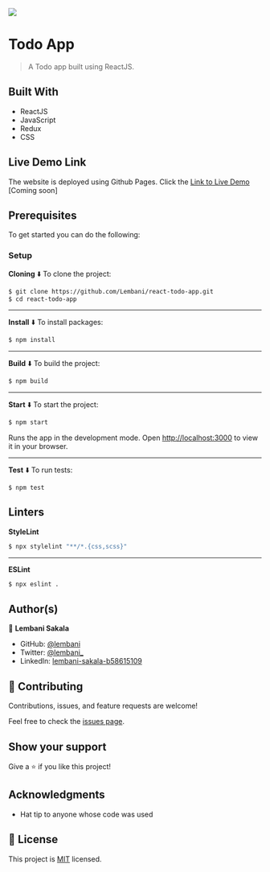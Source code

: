 ![](https://img.shields.io/badge/Microverse-blueviolet)

# Todo App

> A Todo app built using ReactJS.

## Built With

- ReactJS
- JavaScript
- Redux
- CSS

## Live Demo Link

The website is deployed using Github Pages.
Click the [Link to Live Demo](https://lembani.github.io/react-todo-app) [Coming soon]

## Prerequisites

To get started you can do the following:

### Setup

**Cloning** ⬇️
To clone the project:

```bash
$ git clone https://github.com/Lembani/react-todo-app.git
$ cd react-todo-app
```

<hr>

**Install** ⬇️
To install packages:

```bash
$ npm install
```

<hr>

**Build** ⬇️
To build the project:

```bash
$ npm build
```

<hr>

**Start** ⬇️
To start the project:

```bash
$ npm start
```

Runs the app in the development mode.
Open [http://localhost:3000](http://localhost:3000) to view it in your browser.

<hr>

**Test** ⬇️
To run tests:
```
$ npm test
```

## Linters

**StyleLint**
```bash
$ npx stylelint "**/*.{css,scss}"
```

<hr>

**ESLint**

```bash
$ npx eslint .
```

## Author(s)

👤 **Lembani Sakala**

- GitHub: [@lembani](https://github.com/lembani)
- Twitter: [@lembani_](https://twitter.com/lembani_)
- LinkedIn: [lembani-sakala-b58615109](https://linkedin.com/in/lembani-sakala-b58615109)

## 🤝 Contributing

Contributions, issues, and feature requests are welcome!

Feel free to check the [issues page](../../issues/).

## Show your support

Give a ⭐️ if you like this project!

## Acknowledgments

- Hat tip to anyone whose code was used

## 📝 License

This project is [MIT](./MIT.md) licensed.
